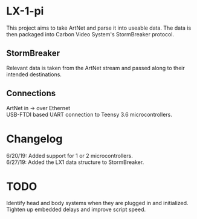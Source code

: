 # LX-1-pi
This project aims to take ArtNet and parse it into useable data.  The data is then packaged into Carbon Video System's StormBreaker protocol.

## StormBreaker
Relevant data is taken from the ArtNet stream and passed along to their intended destinations.

## Connections
ArtNet in -> over Ethernet \
USB-FTDI based UART connection to Teensy 3.6 microcontrollers.

# Changelog
6/20/19:  Added support for 1 or 2 microcontrollers.\
6/27/19:  Added the LX1 data structure to StormBreaker.

# TODO
Identify head and body systems when they are plugged in and initialized.\
Tighten up embedded delays and improve script speed.